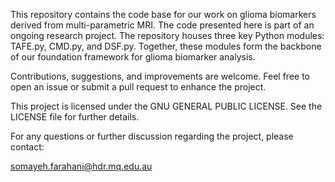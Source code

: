 This repository contains the code base for our work on glioma biomarkers derived from multi-parametric MRI. The code presented here is part of an ongoing research project. The repository houses three key Python modules: TAFE.py, CMD.py, and DSF.py.
Together, these modules form the backbone of our foundation framework for glioma biomarker analysis.

Contributions, suggestions, and improvements are welcome. Feel free to open an issue or submit a pull request to enhance the project.


This project is licensed under the GNU GENERAL PUBLIC LICENSE. See the LICENSE file for further details.


For any questions or further discussion regarding the project, please contact:

somayeh.farahani@hdr.mq.edu.au

